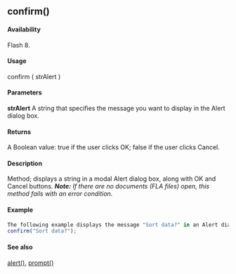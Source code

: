 ## confirm()

#### Availability

Flash 8.

#### Usage

confirm ( strAlert )

#### Parameters

**strAlert** A string that specifies the message you want to display in the Alert dialog box.

#### Returns

A Boolean value: true if the user clicks OK; false if the user clicks Cancel.

#### Description

Method; displays a string in a modal Alert dialog box, along with OK and Cancel buttons.
***Note:** If there are no documents (FLA files) open, this method fails with an error condition.*

#### Example

```javascript
The following example displays the message "Sort data?" in an Alert dialog box:
confirm("Sort data?");

```
#### See also

[alert()](../Top-Level_Functions_and_Methods/alert.md), [prompt()](../Top-Level_Functions_and_Methods/prompt.md)
